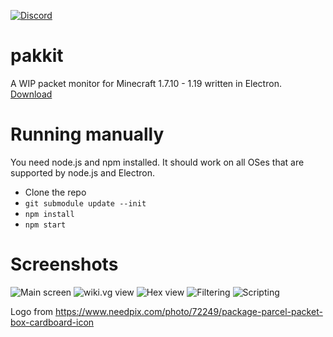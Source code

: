 [![Discord](https://img.shields.io/discord/710593071229829120.svg?color=%237289da&label=discord&logo=discord&style=flat-square)](https://discord.gg/R4SYSNW)

# pakkit

A WIP packet monitor for Minecraft 1.7.10 - 1.19 written in Electron.
[Download](https://github.com/Heath123/pakkit/releases/latest)

# Running manually

You need node.js and npm installed. It should work on all OSes that are supported by node.js and Electron.

- Clone the repo
- `git submodule update --init`
- `npm install`
- `npm start`

# Screenshots

![Main screen](https://user-images.githubusercontent.com/13787163/161954436-6116cc6d-7c6d-446f-b3a3-febc9801e178.png)
![wiki.vg view](https://user-images.githubusercontent.com/13787163/161955210-d8738a57-be9d-4b6c-af49-4369747fe4ad.png)
![Hex view](https://user-images.githubusercontent.com/13787163/161955329-2bf2a3fe-9b60-4881-9ae5-3c0d58b4e4e9.png)
![Filtering](https://user-images.githubusercontent.com/13787163/161954555-d59f5ea3-995f-49c1-8974-cf5016266b47.png)
![Scripting](https://user-images.githubusercontent.com/13787163/161958863-6948a28f-2724-4040-845b-b2cade08d0f5.png)

Logo from https://www.needpix.com/photo/72249/package-parcel-packet-box-cardboard-icon
